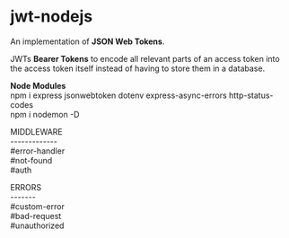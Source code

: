 # jwt-nodejs
An implementation of **JSON Web Tokens**.

JWTs **Bearer Tokens** to encode all relevant parts of an access token into the access token itself instead of having to store them in a database.

**Node Modules**<br>
npm i express jsonwebtoken dotenv express-async-errors http-status-codes<br>
npm i nodemon -D

MIDDLEWARE<br>
-------------<br>
#error-handler<br>
#not-found<br>
#auth<br>

ERRORS<br>
-------<br>
#custom-error<br>
#bad-request<br>
#unauthorized<br>

